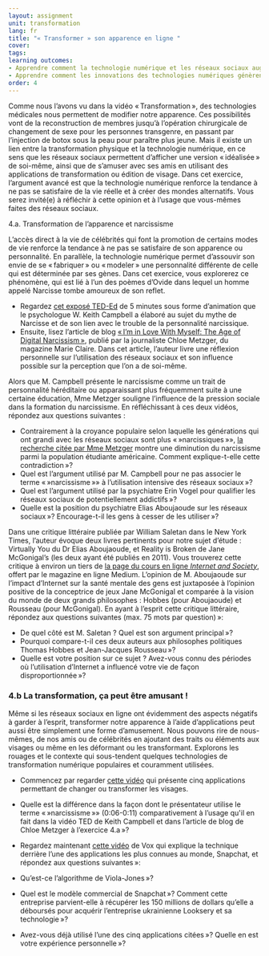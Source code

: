 ```yaml
---
layout: assignment
unit: transformation
lang: fr
title: "« Transformer » son apparence en ligne "  
cover:
tags:
learning outcomes:
- Apprendre comment la technologie numérique et les réseaux sociaux augmentent les possibilités de se « façonner soi-même » et d’essayer de changer son apparence
- Apprendre comment les innovations des technologies numériques génèrent des applications pouvant servir à s’amuser
order: 4
---
```

<!-- more -->

Comme nous l’avons vu dans la vidéo «&#x202F;Transformation&#x202F;», des technologies médicales nous permettent de modifier notre apparence. Ces possibilités vont de la reconstruction de membres jusqu’à l’opération chirurgicale de changement de sexe pour les personnes transgenre, en passant par l’injection de botox sous la peau pour paraître plus jeune. Mais il existe un lien entre la transformation physique et la technologie numérique, en ce sens que les réseaux sociaux permettent d’afficher une version «&#x202F;idéalisée&#x202F;» de soi-même, ainsi que de s’amuser avec ses amis en utilisant des applications de transformation ou édition de visage. Dans cet exercice, l’argument avancé est que la technologie numérique renforce la tendance à ne pas se satisfaire de la vie réelle et à créer des mondes alternatifs. Vous serez invité(e) à réfléchir à cette opinion et à l’usage que vous-mêmes faites des réseaux sociaux.

<!-- briefing-student -->

4.a. Transformation de l’apparence et narcissisme
<!-- section-contents -->

L’accès direct à la vie de célébrités qui font la promotion de certains modes de vie renforce la tendance à ne pas se satisfaire de son apparence ou personnalité. En parallèle, la technologie numérique permet d’assouvir son envie de se «&#x202F;fabriquer&#x202F;» ou «&#x202F;modeler&#x202F;» une personnalité différente de celle qui est déterminée par ses gènes. Dans cet exercice, vous explorerez ce phénomène, qui est lié à l’un des poèmes d’Ovide dans lequel un homme appelé Narcisse tombe amoureux de son reflet.

- Regardez [cet exposé TED-Ed](https://youtu.be/arJLy3hX1E8) de 5 minutes sous forme d’animation que le psychologue W. Keith Campbell a élaboré au sujet du mythe de Narcisse et de son lien avec le trouble de la personnalité narcissique.
- Ensuite, lisez l’article de blog [«&#x202F;I’m in Love With Myself: The Age of Digital Narcissism&#x202F;»](https://www.marieclaire.com/culture/a16767138/social-media-narcissism/), publié par la journaliste Chloe Metzger, du magazine Marie Claire. Dans cet article, l’auteur livre une réflexion personnelle sur l’utilisation des réseaux sociaux et son influence possible sur la perception que l’on a de soi-même.

Alors que M. Campbell présente le narcissisme comme un trait de personnalité héréditaire ou apparaissant plus fréquemment suite à une certaine éducation, Mme Metzger souligne l’influence de la pression sociale dans la formation du narcissisme. En réfléchissant à ces deux vidéos, répondez aux questions suivantes :

- Contrairement à la croyance populaire selon laquelle les générations qui ont grandi avec les réseaux sociaux sont plus «&#x202F;»narcissiques&#x202F;»», [la recherche citée par Mme Metzger](https://www.ncbi.nlm.nih.gov/pubmed/29065280) montre une diminution du narcissisme parmi la population étudiante américaine. Comment explique-t-elle cette contradiction&#x202F;»?
- Quel est l’argument utilisé par M. Campbell pour ne pas associer le terme «&#x202F;»narcissisme&#x202F;»» à l’utilisation intensive des réseaux sociaux&#x202F;»?
- Quel est l’argument utilisé par la psychiatre Erin Vogel pour qualifier les réseaux sociaux de potentiellement addictifs&#x202F;»?
- Quelle est la position du psychiatre Elias Aboujaoude sur les réseaux sociaux&#x202F;»? Encourage-t-il les gens à cesser de les utiliser&#x202F;»?

Dans une critique littéraire publiée par William Saletan dans le New York Times, l’auteur évoque deux livres pertinents pour notre sujet d’étude : Virtually You du Dr Elias Aboujaoude, et Reality is Broken de Jane McGonigal’s (les deux ayant été publiés en 2011). Vous trouverez cette critique à environ un tiers de [la page du cours en ligne *Internet and Society*](https://medium.com/@bhsecinternet/thursday-october-8-class-5-16646a58f4de), offert par le magazine en ligne Medium. L’opinion de M. Aboujaoude sur l’impact d’Internet sur la santé mentale des gens est juxtaposée à l’opinion positive de la conceptrice de jeux Jane McGonigal et comparée à la vision du monde de deux grands philosophes : Hobbes (pour Aboujaoude) et Rousseau (pour McGonigal). En ayant à l’esprit cette critique littéraire, répondez aux questions suivantes (max. 75 mots par question)&#x202F;»:

- De quel côté est M. Saletan ? Quel est son argument principal&#x202F;»?
- Pourquoi compare-t-il ces deux auteurs aux philosophes politiques Thomas Hobbes et Jean-Jacques Rousseau&#x202F;»?
- Quelle est votre position sur ce sujet ? Avez-vous connu des périodes où l’utilisation d’Internet a influencé votre vie de façon disproportionnée&#x202F;»?

<!-- section -->

### 4.b La transformation, ça peut être amusant !
<!-- section-contents -->

Même si les réseaux sociaux en ligne ont évidemment des aspects négatifs à garder à l’esprit, transformer notre apparence à l’aide d’applications peut aussi être simplement une forme d’amusement. Nous pouvons rire de nous-mêmes, de nos amis ou de célébrités en ajoutant des traits ou éléments aux visages ou même en les déformant ou les transformant. Explorons les rouages et le contexte qui sous-tendent quelques technologies de transformation numérique populaires et couramment utilisées.

- Commencez par regarder [cette vidéo](https://www.youtube.com/watch?v=LN-5fJS_SBs) qui présente cinq applications permettant de changer ou transformer les visages.
- Quelle est la différence dans la façon dont le présentateur utilise le terme «&#x202F;»narcissisme&#x202F;»» (0:06-0:11) comparativement à l’usage qu'il en fait dans la vidéo TED de Keith Campbell et dans l’article de blog de Chloe Metzger à l’exercice 4.a&#x202F;»?

- Regardez maintenant [cette vidéo](https://youtu.be/Pc2aJxnmzh0) de Vox qui explique la technique derrière l’une des applications les plus connues au monde, Snapchat, et répondez aux questions suivantes&#x202F;»:
- Qu’est-ce l’algorithme de Viola-Jones&#x202F;»?
- Quel est le modèle commercial de Snapchat&#x202F;»? Comment cette entreprise parvient-elle à récupérer les 150 millions de dollars qu’elle a déboursés pour acquérir l’entreprise ukrainienne Looksery et sa technologie&#x202F;»?
- Avez-vous déjà utilisé l’une des cinq applications citées&#x202F;»? Quelle en est votre expérience personnelle&#x202F;»?

<!-- section -->

